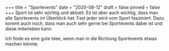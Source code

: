 +++
title = "Sportevents"
date = "2020-08-12"
draft = false
pinned = false
+++
Sport ist sehr wichtig und aktuell. Es ist aber auch wichtig, dass man alle Sportevents im Überblick hat. Fast jeder wird vom Sport fasziniert. Dazu kommt auch noch, dass man auch sehr gerne bei Sportevents dabei ist und diese miterleben kann. 

Ich finde es eine gute Idee, wenn man in die Richtung Sportevents etwas machen könnte.